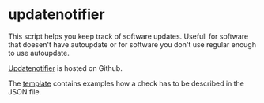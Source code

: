 updatenotifier
==============

This script helps you keep track of software updates. Usefull for software
that doesen't have autoupdate or for software you don't use regular enough to
use autoupdate.

[Updatenotifier](http://github.com/samuelspiza/updatenotifier) is hosted on
Github.

The [template](http://gist.github.com/488675) contains examples how a check has
to be described in the JSON file.

